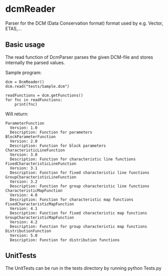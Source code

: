# dcmReader
Parser for the DCM (Data Conservation format) format used by e.g. Vector, ETAS,...

## Basic usage
The read function of DcmParser parses the given DCM-file and stores internally the parsed values.

Sample program:

    dcm = DcmReader()
    dcm.read("tests/Sample.dcm")

    readFunctions = dcm.getFunctions()
    for fnc in readFunctions:
        print(fnc)

Will return:

    ParameterFunction
      Version: 1.0
      Description: Function for parameters
    BlockParameterFunction
      Version: 2.0
      Description: Function for block parameters
    CharacteristicLineFunction
      Version: 3.0
      Description: Function for characteristic line functions
    FixedCharacteristicLineFunction
      Version: 3.1
      Description: Function for fixed characteristic line functions
    GroupCharacteristicLineFunction
      Version: 3.2
      Description: Function for group characteristic line functions
    CharacteristicMapFunction
      Version: 4.0
      Description: Function for characteristic map functions
    FixedCharacteristicMapFunction
      Version: 4.1
      Description: Function for fixed characteristic map functions
    GroupCharacteristicMapFunction
      Version: 4.2
      Description: Function for group characteristic map functions
    DistributionFunction
      Version: 5.0
      Description: Function for distribution functions

## UnitTests
The UnitTests can be run in the tests directory by running
    python Tests.py